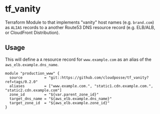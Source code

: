 # tf_vanity

Terraform Module to that implements "vanity" host names (e.g. `brand.com`) as `ALIAS` records to a another Route53 DNS resource record (e.g. ELB/ALB, or CloudFront Distribution).

## Usage

This will define a `A` resource record for `www.example.com` as an alias of the `aws_elb.example.dns_name`. 

```
module "production_www" {
  source          = "git::https://github.com/cloudposse/tf_vanity?ref=tags/0.2.0"
  aliases         = ["www.example.com.", "static1.cdn.example.com.", "static2.cdn.example.com"]
  zone_id         = "${var.parent_zone_id}"
  target_dns_name = "${aws_elb.example.dns_name}"
  target_zone_id  = "${aws_elb.example.zone_id}"
}
```
